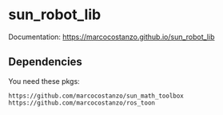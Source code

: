 # sun_robot_lib

Documentation: https://marcocostanzo.github.io/sun_robot_lib

## Dependencies
You need these pkgs:

```
https://github.com/marcocostanzo/sun_math_toolbox
https://github.com/marcocostanzo/ros_toon
```
